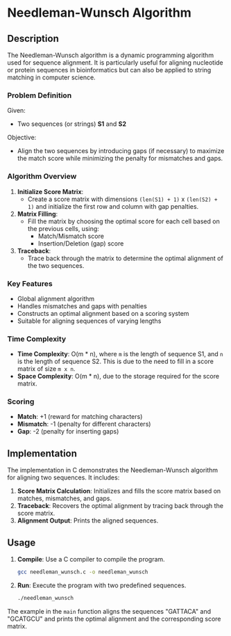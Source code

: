 # Needleman-Wunsch Algorithm

## Description

The Needleman-Wunsch algorithm is a dynamic programming algorithm used for sequence alignment. It is particularly useful for aligning nucleotide or protein sequences in bioinformatics but can also be applied to string matching in computer science.

### Problem Definition

Given:
- Two sequences (or strings) **S1** and **S2**

Objective:
- Align the two sequences by introducing gaps (if necessary) to maximize the match score while minimizing the penalty for mismatches and gaps.

### Algorithm Overview

1. **Initialize Score Matrix**: 
   - Create a score matrix with dimensions `(len(S1) + 1)` x `(len(S2) + 1)` and initialize the first row and column with gap penalties.
2. **Matrix Filling**: 
   - Fill the matrix by choosing the optimal score for each cell based on the previous cells, using:
     - Match/Mismatch score
     - Insertion/Deletion (gap) score
3. **Traceback**: 
   - Trace back through the matrix to determine the optimal alignment of the two sequences.

### Key Features

- Global alignment algorithm
- Handles mismatches and gaps with penalties
- Constructs an optimal alignment based on a scoring system
- Suitable for aligning sequences of varying lengths

### Time Complexity

- **Time Complexity**: O(m * n), where `m` is the length of sequence S1, and `n` is the length of sequence S2. This is due to the need to fill in a score matrix of size `m x n`.
- **Space Complexity**: O(m * n), due to the storage required for the score matrix.

### Scoring

- **Match**: +1 (reward for matching characters)
- **Mismatch**: -1 (penalty for different characters)
- **Gap**: -2 (penalty for inserting gaps)

## Implementation

The implementation in C demonstrates the Needleman-Wunsch algorithm for aligning two sequences. It includes:

1. **Score Matrix Calculation**: Initializes and fills the score matrix based on matches, mismatches, and gaps.
2. **Traceback**: Recovers the optimal alignment by tracing back through the score matrix.
3. **Alignment Output**: Prints the aligned sequences.

## Usage

1. **Compile**: Use a C compiler to compile the program.
   ```bash
   gcc needleman_wunsch.c -o needleman_wunsch
   ```

2. **Run**: Execute the program with two predefined sequences.
   ```bash
   ./needleman_wunsch
   ```

The example in the `main` function aligns the sequences "GATTACA" and "GCATGCU" and prints the optimal alignment and the corresponding score matrix.